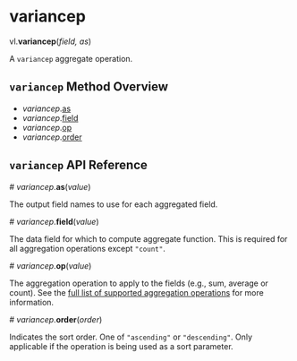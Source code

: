 # variancep

vl.<b>variancep</b>(<em>field, as</em>)

A <code>variancep</code> aggregate operation.

## <code>variancep</code> Method Overview

* <em>variancep</em>.<a href="#as">as</a>
* <em>variancep</em>.<a href="#field">field</a>
* <em>variancep</em>.<a href="#op">op</a>
* <em>variancep</em>.<a href="#order">order</a>

## <code>variancep</code> API Reference

<a name="as">#</a>
<em>variancep</em>.<b>as</b>(<em>value</em>)

The output field names to use for each aggregated field.

<a name="field">#</a>
<em>variancep</em>.<b>field</b>(<em>value</em>)

The data field for which to compute aggregate function. This is required for all aggregation operations except `"count"`.

<a name="op">#</a>
<em>variancep</em>.<b>op</b>(<em>value</em>)

The aggregation operation to apply to the fields (e.g., sum, average or count).
See the [full list of supported aggregation operations](https://vega.github.io/vega-lite/docs/aggregate.html#ops)
for more information.

<a name="order">#</a>
<em>variancep</em>.<b>order</b>(<em>order</em>)

Indicates the sort order. One of `"ascending"` or `"descending"`. Only applicable if the operation is being used as a sort parameter.

